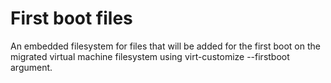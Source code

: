 # First boot files

An embedded filesystem for files that will be added for the first boot on the migrated virtual machine filesystem using virt-customize --firstboot argument.